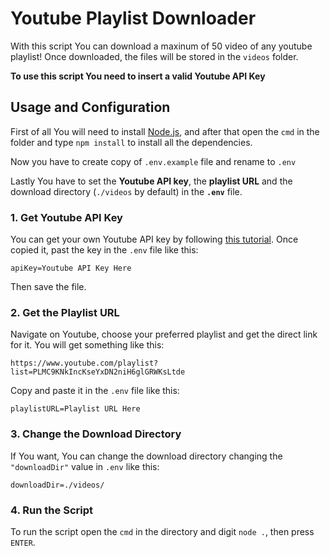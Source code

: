 # Youtube Playlist Downloader
With this script You can download a maxinum of 50 video of any youtube playlist! Once downloaded, the files will be stored in the `videos` folder.

**To use this script You need to insert a valid Youtube API Key**

## Usage and Configuration
First of all You will need to install [Node.js](https://nodejs.org/it/download/), and after that open the `cmd` in the folder and type `npm install` to install all the dependencies.

Now you have to create copy of `.env.example` file and rename to `.env` 

Lastly You have to set the **Youtube API key**, the **playlist URL** and the download directory (`./videos` by default) in the **`.env`** file.

### 1. Get Youtube API Key
You can get your own Youtube API key by following [this tutorial](https://www.youtube.com/watch?v=VqML5F8hcRQ&ab_channel=YouTubeWordPressPlugin-Gallery%2CLivestreametc).
Once copied it, past the key in the `.env` file like this:
```env
apiKey=Youtube API Key Here
```
Then save the file.
### 2. Get the Playlist URL
Navigate on Youtube, choose your preferred playlist and get the direct link for it. 
You will get something like this:
```
https://www.youtube.com/playlist?list=PLMC9KNkIncKseYxDN2niH6glGRWKsLtde
```
Copy and paste it in the `.env` file like this:
```env
playlistURL=Playlist URL Here
```
### 3. Change the Download Directory
If You want, You can change the download directory changing the `"downloadDir"` value in `.env` like this:
```env
downloadDir=./videos/
```
### 4. Run the Script
To run the script open the `cmd` in the directory and digit `node .`, then press `ENTER`.
